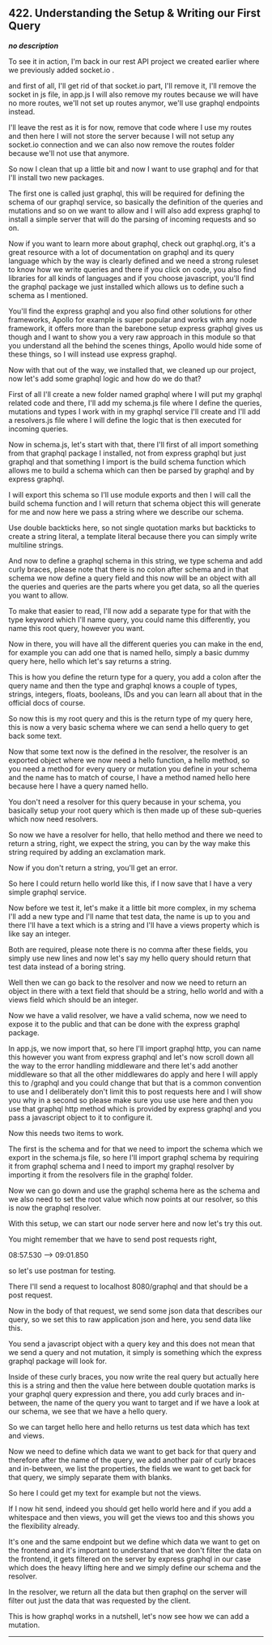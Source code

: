 ## 422. Understanding the Setup & Writing our First Query

<strong><em>no description</em></strong>

To see it in action, I'm back in our rest API project we created earlier where
we previously added socket.io . 

and first of all, I'll get rid of that socket.io part, I'll remove it, I'll
remove the socket in js file, in app.js I will also remove my routes because we
will have no more routes, we'll not set up routes anymor, we'll use graphql
endpoints instead. 

I'll leave the rest as it is for now, remove that code where I use my routes and
then here I will not store the server because I will not setup any socket.io
connection and we can also now remove the routes folder because we'll not use
that anymore. 

So now I clean that up a little bit and now I want to use graphql and for that
I'll install two new packages. 

The first one is called just graphql, this will be required for defining the
schema of our graphql service, so basically the definition of the queries and
mutations and so on we want to allow and I will also add express graphql to
install a simple server that will do the parsing of incoming requests and so on.


Now if you want to learn more about graphql, check out graphql.org, it's a great
resource with a lot of documentation on graphql and its query language which by
the way is clearly defined and we need a strong ruleset to know how we write
queries and there if you click on code, you also find libraries for all kinds of
languages and if you choose javascript, you'll find the graphql package we just
installed which allows us to define such a schema as I mentioned. 

You'll find the express graphql and you also find other solutions for other
frameworks, Apollo for example is super popular and works with any node
framework, it offers more than the barebone setup express graphql gives us
though and I want to show you a very raw approach in this module so that you
understand all the behind the scenes things, Apollo would hide some of these
things, so I will instead use express graphql. 

Now with that out of the way, we installed that, we cleaned up our project, now
let's add some graphql logic and how do we do that? 

First of all I'll create a new folder named graphql where I will put my graphql
related code and there, I'll add my schema.js file where I define the queries,
mutations and types I work with in my graphql service I'll create and I'll add a
resolvers.js file where I will define the logic that is then executed for
incoming queries. 

Now in schema.js, let's start with that, there I'll first of all import
something from that graphql package I installed, not from express graphql but
just graphql and that something I import is the build schema function which
allows me to build a schema which can then be parsed by graphql and by express
graphql. 

I will export this schema so I'll use module exports and then I will call the
build schema function and I will return that schema object this will generate
for me and now here we pass a string where we describe our schema. 

Use double backticks here, so not single quotation marks but backticks to create
a string literal, a template literal because there you can simply write
multiline strings. 

And now to define a graphql schema in this string, we type schema and add curly
braces, please note that there is no colon after schema and in that schema we
now define a query field and this now will be an object with all the queries and
queries are the parts where you get data, so all the queries you want to allow. 

To make that easier to read, I'll now add a separate type for that with the type
keyword which I'll name query, you could name this differently, you name this
root query, however you want. 

Now in there, you will have all the different queries you can make in the end,
for example you can add one that is named hello, simply a basic dummy query
here, hello which let's say returns a string. 

This is how you define the return type for a query, you add a colon after the
query name and then the type and graphql knows a couple of types, strings,
integers, floats, booleans, IDs and you can learn all about that in the official
docs of course. 

So now this is my root query and this is the return type of my query here, this
is now a very basic schema where we can send a hello query to get back some
text. 

Now that some text now is the defined in the resolver, the resolver is an
exported object where we now need a hello function, a hello method, so you need
a method for every query or mutation you define in your schema and the name has
to match of course, I have a method named hello here because here I have a query
named hello. 

You don't need a resolver for this query because in your schema, you basically
setup your root query which is then made up of these sub-queries which now need
resolvers. 

So now we have a resolver for hello, that hello method and there we need to
return a string, right, we expect the string, you can by the way make this
string required by adding an exclamation mark. 

Now if you don't return a string, you'll get an error. 

So here I could return hello world like this, if I now save that I have a very
simple graphql service. 

Now before we test it, let's make it a little bit more complex, in my schema
I'll add a new type and I'll name that test data, the name is up to you and
there I'll have a text which is a string and I'll have a views property which is
like say an integer. 

Both are required, please note there is no comma after these fields, you simply
use new lines and now let's say my hello query should return that test data
instead of a boring string. 

Well then we can go back to the resolver and now we need to return an object in
there with a text field that should be a string, hello world and with a views
field which should be an integer. 

Now we have a valid resolver, we have a valid schema, now we need to expose it
to the public and that can be done with the express graphql package. 

In app.js, we now import that, so here I'll import graphql http, you can name
this however you want from express graphql and let's now scroll down all the way
to the error handling middleware and there let's add another middleware so that
all the other middlewares do apply and here I will apply this to /graphql and
you could change that but that is a common convention to use and I deliberately
don't limit this to post requests here and I will show you why in a second so
please make sure you use use here and then you use that graphql http method
which is provided by express graphql and you pass a javascript object to it to
configure it. 

Now this needs two items to work. 

The first is the schema and for that we need to import the schema which we
export in the schema.js file, so here I'll import graphql schema by requiring it
from graphql schema and I need to import my graphql resolver by importing it
from the resolvers file in the graphql folder. 

Now we can go down and use the graphql schema here as the schema and we also
need to set the root value which now points at our resolver, so this is now the
graphql resolver. 

With this setup, we can start our node server here and now let's try this out. 

You might remember that we have to send post requests right,

 

08:57.530 --> 09:01.850

so let's use postman for testing. 

There I'll send a request to localhost 8080/graphql and that should be a post
request. 

Now in the body of that request, we send some json data that describes our
query, so we set this to raw application json and here, you send data like this.


You send a javascript object with a query key and this does not mean that we
send a query and not mutation, it simply is something which the express graphql
package will look for. 

Inside of these curly braces, you now write the real query but actually here
this is a string and then the value here between double quotation marks is your
graphql query expression and there, you add curly braces and in-between, the
name of the query you want to target and if we have a look at our schema, we see
that we have a hello query. 

So we can target hello here and hello returns us test data which has text and
views. 

Now we need to define which data we want to get back for that query and
therefore after the name of the query, we add another pair of curly braces and
in-between, we list the properties, the fields we want to get back for that
query, we simply separate them with blanks. 

So here I could get my text for example but not the views. 

If I now hit send, indeed you should get hello world here and if you add a
whitespace and then views, you will get the views too and this shows you the
flexibility already. 

It's one and the same endpoint but we define which data we want to get on the
frontend and it's important to understand that we don't filter the data on the
frontend, it gets filtered on the server by express graphql in our case which
does the heavy lifting here and we simply define our schema and the resolver. 

In the resolver, we return all the data but then graphql on the server will
filter out just the data that was requested by the client. 

This is how graphql works in a nutshell, let's now see how we can add a
mutation. 

---